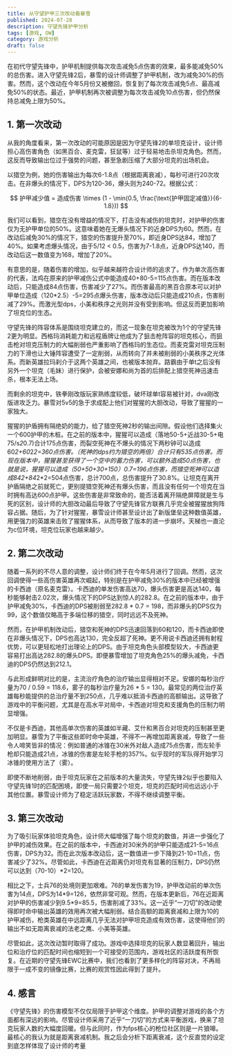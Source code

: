 ```yaml
---
title: 从守望护甲三次改动看暴雪
published: 2024-07-28
description: 守望先锋护甲分析
tags: [游戏, OW]
category: 游戏分析
draft: false
---
```


在初代守望先锋中，护甲机制提供每次攻击减免5点伤害的效果，最多能减免50%的总伤害。进入守望先锋2后，暴雪的设计师调整了护甲机制，改为减免30%的伤害。然而，这个改动在今年5月份又被撤回，恢复到了每次攻击减免5点、最高减免50%的状态。最近，护甲机制再次被调整为每次攻击减免10点伤害，但仍然保持总减免上限为50%。


## 1. 第一次改动

从我的角度看来，第一次改动的可能原因是因为守望先锋2的单坦克设计，设计师担心高伤害角色（如黑百合、麦克雷，狂鼠等）过于轻易地击杀坦克角色。然而，这反而导致输出位过于强势的问题，甚至急剧压缩了大部分坦克的出场机会。

以猎空为例，她的伤害输出为每次6-1.8点（根据距离衰减），每秒可进行20次攻击。在非爆头的情况下，DPS为120-36，爆头则为240-72。根据公式：

$$
护甲减少值 = 造成伤害 \times (1 - \min(0.5, \frac{\text{护甲固定减值}}{6-1.8}))
$$

我们可以看到，猎空在没有增益的情况下，打击没有减伤的坦克时，对护甲的伤害仅为无护甲单位的50%。这意味着她在无爆头情况下的近身DPS为60。然而，在改动后减免30%的情况下，猎空的伤害提升至70%，即近身DPS达84，增加了40%。如果考虑爆头情况，由于5/12 < 0.5，伤害为7-1.8点，近身DPS达140，而改动后这一数值变为168，增加了20%。

有意思的是，随着伤害的增加，似乎越来越符合设计师的追求了。作为单次高伤害的代表，法鸡在原来的护甲减伤公式中能造成40+80-5=115点伤害。而在版本改动后，只能造成84点伤害，伤害减少了27%。而伤害最高的黑百合原本可以对护甲单位造成（120*2.5）-5=295点爆头伤害，版本改动后只能造成210点，伤害削减了29%。而激光型dps，小美和秩序之光则并没有受到影响。但这反而更加影响了坦克位的生态。

守望先锋的阵容体系是围绕坦克建立的，而这一现象在坦克被改为1个的守望先锋2更为明显。西格玛消耗能力和远程盾牌让他成为了狙击枪阵容的坦克核心，而狙击枪对坦克压制力的大幅削弱也严重影响了西格玛的生态位。而麦克雷对坦克压制力的下滑也让大锤阵容遭受了一定削弱，从而转向了并未被削弱的小美秩序之光体系。而新英雄拉玛刹介于这两个英雄之间，也被版本抛弃。路霸由于单t之后没有另外一个坦克（毛妹）进行保护，会被安娜和尚为首的后排配上猎空死神迅速击杀，根本无法上场。

而剩余的坦克中，铁拳刚改版玩家熟练度较低，破坏球单t容易被针对，dva刚改版进攻乏力。暴雪对5v5的急于求成配上他们对猩猩的大胆改动，导致了猩猩的一家独大。

猩猩的护盾拥有隔绝奶的能力，给了猎空死神2秒的输出间隙。假设他们选择集火一个600护甲的木桩。在之前的版本中，猩猩可以造成（落地50-5+近战30-5+电75/s*2*0.7)合计175点伤害，而裂空死神在不爆头的情况下两秒钟可以造成60*2+60*2*2=360点伤害。（死神的dps约为猎空的两倍）合计只有535点伤害。而现在版本中，猩猩甚至获得了一个空中的蓄力伤害，可以额外造成50点伤害，也就是说，猩猩可以造成（50+50+30+150）*0.7=196点伤害，而猎空死神可以造成84*2+84*2*2=504点伤害，总计700点，总伤害提升了30.8%。让坦克在离开护盾隔绝之前就死亡，更别提猎空死神还有爆头伤害，而且没有任何一个坦克在当时拥有高达600点护甲。这些伤害是非常致命的，能否活着离开隔绝屏障就是生与死的区别，设计师的大胆改动最后导致了守望先锋官方联赛几乎完全被猩猩放狗阵容占据。随后，为了针对猩猩，暴雪设计师甚至设计出了新版堡垒这种数值英雄，用更强力的英雄来击败了猩猩体系，从而导致了版本的进一步崩坏。天梯也一直沦为c位环境，坦克位玩家也越来越少。

## 2. 第二次改动
随着一系列的不尽人意的调整，设计师们终于在今年5月进行了回调。然而，这次回调使得一些高伤害英雄再次崛起，特别是在护甲减免30%的版本中已经被增强的卡西迪（原名麦克雷）。卡西迪的单发伤害高达70，爆头伤害更是高达140，每秒能够射击2.02次，爆头情况下的DPS达到惊人的282.8。在之前的版本中，由于护甲减免30%，卡西迪的DPS被削弱至282.8 * 0.7 = 198，而非爆头的DPS仅为99，这个数值仅略高于多端位移的猎空，同时远远不及死神。

然而，在护甲机制改动后，猎空和死神的DPS迅速回落到60和120，而卡西迪即使在非爆头情况下，DPS也高达130，完全反超了死神。更不用说卡西迪还拥有射程优势，可以更轻松地打出理论上的DPS。由于坦克角色头部模型较大，卡西迪更容易打出高达282.8的爆头DPS。即便暴雪增加了坦克角色25%的爆头减免，卡西迪的DPS仍然达到212.1。

与此形成鲜明对比的是，主流治疗角色的治疗输出显得相对不足。安娜的每秒治疗量为70 / 0.59 = 118.6，雾子的每秒治疗量为26 * 5 = 130。最常见的两位治疗英雄每秒能提供的总治疗量不到250点，几乎难以抵消卡西迪的高额输出。这导致了游戏中的平衡问题，尤其是在高水平对局中，卡西迪对坦克和支援角色的压制力明显增强。

不仅是卡西迪，其他高单次伤害的英雄如半藏、艾什和黑百合对坦克的压制甚至更加明显。暴雪为了平衡这些即时命中英雄，不得不一再增加距离衰减，导致了一些令人啼笑皆非的情况：例如普通的冰锥在30米外对敌人造成75点伤害，而左轮手枪却只能造成21点，冰锥的伤害是左轮手枪的357%。似乎现时的军队得开始学习冰锥的使用方法了（雾）。

即使不断地削弱，由于坦克玩家在之前版本的大量流失，守望先锋2似乎也要陷入守望先锋1时的匹配困境，即使一局只需要2个坦克，坦克的匹配时间也远远小于其他位置。暴雪设计师为了稳定活跃玩家数，不得不继续调整平衡。


## 3. 第三次改动
为了吸引玩家体验坦克角色，设计师大幅增强了每个坦克的数值，并进一步强化了护甲的减伤效果。在之前的版本中，卡西迪对30米外的护甲只能造成21-5=16点伤害，DPS为32。而在此次版本改动后，这一数值进一步下降到21-10=11点，伤害减少了32%。尽管如此，卡西迪在近距离仍对坦克有显著的压制力，DPS仍然可以达到（70-10）*2=120。

相比之下，士兵76的处境则更加艰难。76的单发伤害为19，护甲改动前的单次伤害为14点，DPS为14\*9=126，依然非常可观。然而，在版本更新后，76在近距离对护甲的伤害减少到9.5*9=85.5，伤害削减了33%。这一近乎“一刀切”的改动使得即时命中输出英雄的效用再次被大幅削弱。结合高额的距离衰减和上限为10的护甲减伤，枪类英雄在中远距离几乎无法对护甲坦克造成有效伤害，这使得他们的输出不如无距离衰减的法老之鹰、小美等英雄。

尽管如此，这次改动暂时取得了成功。游戏中选择坦克的玩家人数显著回升，输出位和治疗位的匹配时间也缩短到一个可接受的范围内，游戏社区的活跃度有所恢复。在近期的守望先锋EWC比赛中，我们也看到了更多样化的阵容对决，不再局限于一成不变的镜像比赛，比赛的观赏性因此得到了提升。

## 4. 感言
《守望先锋》的伤害模型不仅仅局限于护甲这个维度。护甲的调整对游戏的各个方面都有深远的影响。尽管设计师采用了近乎“一刀切”的方式来平衡游戏，换来了坦克玩家人数的大幅度回暖。但与此同时，作为fps核心的枪位社区则是一片狼嗥。最核心的我认为就是距离衰减机制。我之后会分析下距离衰减，这个反直觉的设定到底怎样体现了设计师的考量
